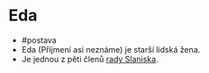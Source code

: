 # Eda
- #postava
- Eda (Příjmení asi neznáme) je starší lidská žena.
- Je jednou z pěti členů [rady Slaniska](Slanisko.md#rada-slaniska).

